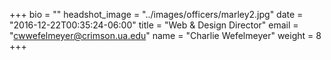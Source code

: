 +++
bio = ""
headshot_image = "../images/officers/marley2.jpg"
date = "2016-12-22T00:35:24-06:00"
title = "Web & Design Director"
email = "cwwefelmeyer@crimson.ua.edu"
name = "Charlie Wefelmeyer"
weight = 8
+++

